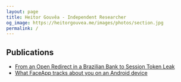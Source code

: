 ```yaml
---
layout: page
title: Heitor Gouvêa - Independent Researcher
og_image: https://heitorgouvea.me/images/photos/section.jpg
permalink: /
---
```


## Publications

* [From an Open Redirect in a Brazilian Bank to Session Token Leak](/2020/01/03/From-Open-Redirect-to-Session-Token-Leak)
* [What FaceApp tracks about you on an Android device](/2020/06/14/What-FaceApp-tracks-about-you-on-an-Android-device)

<!-- ## Security Advisories
- [CVE-2019-15032](/2019/09/17/CVE-2019-15032) / [CVE-2019-15033](/2019/09/17/CVE-2019-15033) /[CVE-2020-9376](/2020/03/04/CVE-2020-9376) / [CVE-2020-9377](/2020/03/04/CVE-2020-9377) -->
